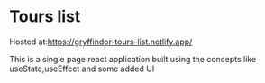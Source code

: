 # Tours list

Hosted at:https://gryffindor-tours-list.netlify.app/

This is a single page react application built using the concepts like useState,useEffect and some added UI

